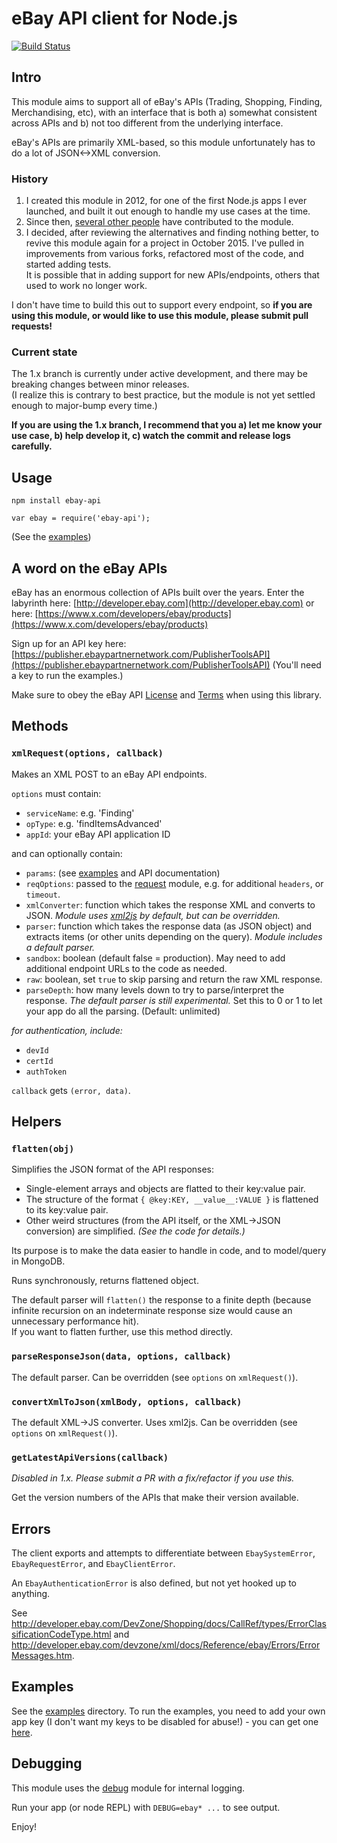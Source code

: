 eBay API client for Node.js
===============

[![Build Status](https://travis-ci.org/benbuckman/nodejs-ebay-api.svg)](https://travis-ci.org/benbuckman/nodejs-ebay-api)

## Intro

This module aims to support all of eBay's APIs (Trading, Shopping, Finding, Merchandising, etc),
with an interface that is both a) somewhat consistent across APIs
and b) not too different from the underlying interface.

eBay's APIs are primarily XML-based, so this module unfortunately has to do a lot of JSON<->XML conversion.

### History

1. I created this module in 2012, for one of the first Node.js apps I ever launched,
  and built it out enough to handle my use cases at the time.
2. Since then, [several other people][network] have contributed to the module.
3. I decided, after reviewing the alternatives and finding nothing better,
  to revive this module again for a project in October 2015. I've pulled in improvements from various forks,
  refactored most of the code, and started adding tests.  
  It is possible that in adding support for new APIs/endpoints, others that used to work no longer work.

I don't have time to build this out to support every endpoint, so 
**if you are using this module, or would like to use this module, please submit pull requests!**


### Current state

The 1.x branch is currently under active development, and there may be breaking changes between minor releases.  
(I realize this is contrary to best practice, but the module is not yet settled enough to major-bump every time.)

**If you are using the 1.x branch, I recommend that you a) let me know your use case, b) help develop it, 
c) watch the commit and release logs carefully.**


## Usage

`npm install ebay-api`

`var ebay = require('ebay-api');`

(See the [examples][examples])


## A word on the eBay APIs

eBay has an enormous collection of APIs built over the years. 
Enter the labyrinth here: [http://developer.ebay.com](http://developer.ebay.com) 
or here: [https://www.x.com/developers/ebay/products](https://www.x.com/developers/ebay/products)

Sign up for an API key here: [https://publisher.ebaypartnernetwork.com/PublisherToolsAPI](https://publisher.ebaypartnernetwork.com/PublisherToolsAPI)
(You'll need a key to run the examples.)

Make sure to obey the eBay API [License](http://developer.ebay.com/join/licenses/individual/) and [Terms](https://www.x.com/developers/ebay/programs/affiliates/terms) when using this library.


## Methods

### `xmlRequest(options, callback)`

Makes an XML POST to an eBay API endpoints.

`options` must contain:
  
  - `serviceName`: e.g. 'Finding'
  - `opType`: e.g. 'findItemsAdvanced'
  - `appId`: your eBay API application ID

and can optionally contain:

  - `params`: (see [examples][examples] and API documentation)
  - `reqOptions`: passed to the [request][request] module, 
    e.g. for additional `headers`, or `timeout`.
  - `xmlConverter`: function which takes the response XML and converts to JSON. 
    _Module uses [xml2js](https://www.npmjs.com/package/xml2js) by default, but can be overridden._
  - `parser`: function which takes the response data (as JSON object) and extracts items
    (or other units depending on the query). 
    _Module includes a default parser._
  - `sandbox`: boolean (default false = production). May need to add additional endpoint URLs to the code as needed.
  - `raw`: boolean, set `true` to skip parsing and return the raw XML response.
  - `parseDepth`: how many levels down to try to parse/interpret the response.
     _The default parser is still experimental._ Set this to 0 or 1 to let your app do all the parsing.
     (Default: unlimited)
  
_for authentication, include:_

  - `devId`
  - `certId`
  - `authToken`

`callback` gets `(error, data)`.


## Helpers

### `flatten(obj)`

Simplifies the JSON format of the API responses:

- Single-element arrays and objects are flatted to their key:value pair.
- The structure of the format `{ @key:KEY, __value__:VALUE }` is flattened to its key:value pair.
- Other weird structures (from the API itself, or the XML->JSON conversion) are simplified. _(See the code for details.)_

Its purpose is to make the data easier to handle in code, and to model/query in MongoDB.

Runs synchronously, returns flattened object.

The default parser will `flatten()` the response to a finite depth
(because infinite recursion on an indeterminate response size would cause an unnecessary performance hit).  
If you want to flatten further, use this method directly.


### `parseResponseJson(data, options, callback)`

The default parser. Can be overridden (see `options` on `xmlRequest()`). 


### `convertXmlToJson(xmlBody, options, callback)`

The default XML->JS converter. Uses xml2js. Can be overridden (see `options` on `xmlRequest()`). 


### `getLatestApiVersions(callback)`

_Disabled in 1.x. Please submit a PR with a fix/refactor if you use this._

Get the version numbers of the APIs that make their version available.


## Errors

The client exports and attempts to differentiate between `EbaySystemError`, `EbayRequestError`, and `EbayClientError`.

An `EbayAuthenticationError` is also defined, but not yet hooked up to anything.

See http://developer.ebay.com/DevZone/Shopping/docs/CallRef/types/ErrorClassificationCodeType.html
and http://developer.ebay.com/devzone/xml/docs/Reference/ebay/Errors/ErrorMessages.htm.


## Examples

See the [examples][examples] directory.
To run the examples, you need to add your own app key (I don't want my keys to be disabled for abuse!) - 
you can get one [here](https://publisher.ebaypartnernetwork.com/PublisherToolsAPI).


## Debugging

This module uses the [debug](https://github.com/visionmedia/debug) module for internal logging.

Run your app (or node REPL) with `DEBUG=ebay* ...` to see output. 


Enjoy!

[network]: https://github.com/benbuckman/nodejs-ebay-api/network
[examples]: https://github.com/benbuckman/nodejs-ebay-api/tree/master/examples
[request]: https://github.com/request/request

